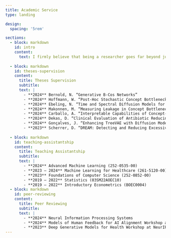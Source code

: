 ```yaml
---
title: Academic Service
type: landing

design:
  spacing: '5rem'

sections:
  - block: markdown
    id: intro
    content: 
      text: I firmly believe that being a researcher goes far beyond just publishing papers. Through dedicated and engaging teaching, as well as mentoring students via thesis supervision, we can make a far greater impact than any single publication could achieve. As such, I purposely devote a substantial amount of my time to contribute to the growth of future researchers and other professionals. 
  
  - block: markdown
    id: theses-supervision
    content:
      title: Theses Supervision
      subtitle: 
      text: |
        - **2024** Bernold, N. “Generative B-Cos Networks” 
        - **2024** Hoffmann, W. “Post-Hoc Stochastic Concept Bottleneck Models” 
        - **2024** Ebeling, N. “Time and Spectral Diffusion Models for Cardiac Time-Series” 
        - **2024** Makonnen, M. “Measuring Leakage in Concept Bottleneck Models” 
        - **2024** Carballo, A. “Interpretable Capabilities of Concept-Enhanced Diffusion and Prototype Networks”
        - **2024** Dekas, D. “Clinical Evaluation of Antibiotic Reducing ML Method”
        - **2024** Gonçalves, J. “Enhancing TreeVAE with Diffusion Models”
        - **2023** Scherrer, D. “DREAM: Detecting and Reducing Excessive Antibiotic Medication using ML”
  
  - block: markdown
    id: teaching-assistantship
    content:
      title: Teaching Assistantship
      subtitle: 
      text: |
        - **2024** Advanced Machine Learning (252-0535-00)
        - **2023 – 2024** Machine Learning for Healthcare (261-5120-00)
        - **2023** Foundations of Computer Science (252-0852-00)
        - **2019 – 2022** Statistics (03SM22AOEC10)
        - **2019 – 2022** Introductory Econometrics (BOEC0004)
  - block: markdown
    id: peer-reviewing
    content:
      title: Peer Reviewing
      subtitle: 
      text: |
        - **2024** Neural Information Processing Systems
        - **2024** Models of Human Feedback for AI Alignment Workshop at ICML
        - **2023** Deep Generative Models for Health Workshop at NeurIPS
---
```

